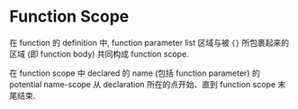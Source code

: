 # Function Scope

在 function 的 definition 中,
function parameter list 区域与被 `{}` 所包裹起来的区域 (即 function body) 共同构成 function scope.

在 function scope 中 declared 的 name (包括 function parameter) 的 potential name-scope 从 declaration 所在的点开始、直到 function scope 末尾结束.

